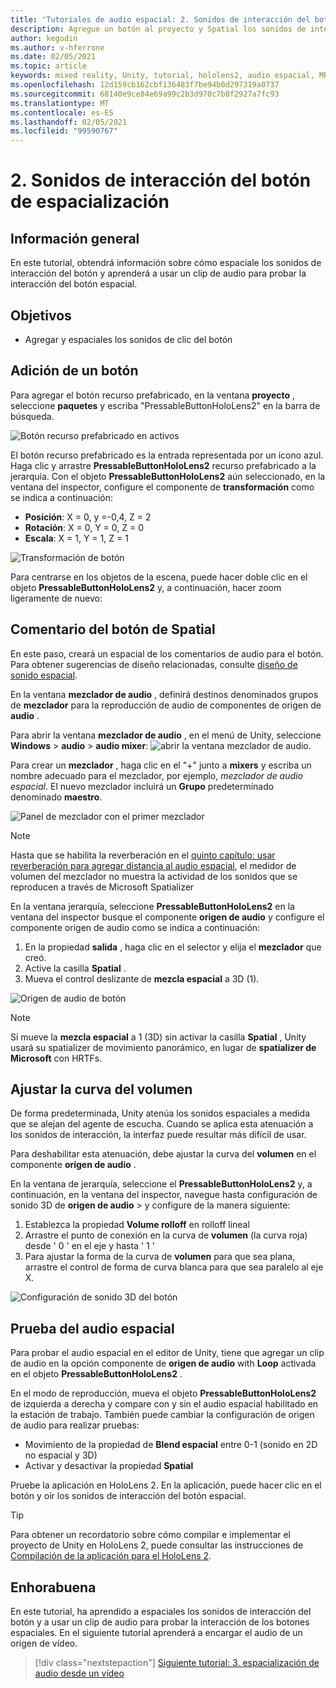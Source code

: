 ```yaml
---
title: 'Tutoriales de audio espacial: 2. Sonidos de interacción del botón de espacialización'
description: Agregue un botón al proyecto y Spatial los sonidos de interacción del botón.
author: kegodin
ms.author: v-hferrone
ms.date: 02/05/2021
ms.topic: article
keywords: mixed reality, Unity, tutorial, hololens2, audio espacial, MRTK, kit de herramientas de realidad mixta, UWP, Windows 10, HRTF, función de transferencia relacionada con el encabezado, reverberación, Microsoft Spatializer, Prefabs, curva de volumen
ms.openlocfilehash: 12d159cb162cbf136483f7be94b0d297319a0737
ms.sourcegitcommit: 68140e9ce84e69a99c2b3d970c7b8f2927a7fc93
ms.translationtype: MT
ms.contentlocale: es-ES
ms.lasthandoff: 02/05/2021
ms.locfileid: "99590767"
---
```

# <a name="2-spatializing-button-interaction-sounds"></a>2. Sonidos de interacción del botón de espacialización

## <a name="overview"></a>Información general

En este tutorial, obtendrá información sobre cómo espaciale los sonidos de interacción del botón y aprenderá a usar un clip de audio para probar la interacción del botón espacial.  

## <a name="objectives"></a>Objetivos

* Agregar y espaciales los sonidos de clic del botón

## <a name="add-a-button"></a>Adición de un botón

Para agregar el botón recurso prefabricado, en la ventana **proyecto** , seleccione **paquetes** y escriba "PressableButtonHoloLens2" en la barra de búsqueda.

![Botón recurso prefabricado en activos](images/spatial-audio/spatial-audio-02-section1-step1-1.png)

El botón recurso prefabricado es la entrada representada por un icono azul. Haga clic y arrastre **PressableButtonHoloLens2** recurso prefabricado a la jerarquía. Con el objeto **PressableButtonHoloLens2** aún seleccionado, en la ventana del inspector, configure el componente de **transformación** como se indica a continuación:

* **Posición**: X = 0, y =-0,4, Z = 2
* **Rotación**: X = 0, Y = 0, Z = 0
* **Escala**: X = 1, Y = 1, Z = 1

![Transformación de botón](images/spatial-audio/spatial-audio-02-section1-step1-2.png)

Para centrarse en los objetos de la escena, puede hacer doble clic en el objeto **PressableButtonHoloLens2** y, a continuación, hacer zoom ligeramente de nuevo:

## <a name="spatialize-button-feedback"></a>Comentario del botón de Spatial

En este paso, creará un espacial de los comentarios de audio para el botón. Para obtener sugerencias de diseño relacionadas, consulte [diseño de sonido espacial](../../../design/spatial-sound-design.md).

En la ventana **mezclador de audio** , definirá destinos denominados grupos de **mezclador** para la reproducción de audio de componentes de origen de **audio** .

Para abrir la ventana **mezclador de audio** , en el menú de Unity, seleccione **Windows**  >  **audio**  >  **audio mixer**: ![ abrir la ventana mezclador de audio.](images/spatial-audio/spatial-audio-02-section2-step1-1.png)

 Para crear un **mezclador** , haga clic en el "+" junto a **mixers** y escriba un nombre adecuado para el mezclador, por ejemplo, _mezclador de audio espacial_. El nuevo mezclador incluirá un **Grupo** predeterminado denominado **maestro**.

![Panel de mezclador con el primer mezclador](images/spatial-audio/spatial-audio-02-section2-step1-2.png)

> [!NOTE]
> Hasta que se habilita la reverberación en el [quinto capítulo: usar reverberación para agregar distancia al audio espacial](unity-spatial-audio-ch5.md), el medidor de volumen del mezclador no muestra la actividad de los sonidos que se reproducen a través de Microsoft Spatializer

En la ventana jerarquía, seleccione **PressableButtonHoloLens2** en la ventana del inspector busque el componente **origen de audio** y configure el componente origen de audio como se indica a continuación:

1. En la propiedad **salida** , haga clic en el selector y elija el **mezclador** que creó.
2. Active la casilla **Spatial** .
3. Mueva el control deslizante de **mezcla espacial** a 3D (1).

![Origen de audio de botón](images/spatial-audio/spatial-audio-02-section2-step1-3.png)

> [!NOTE]
> Si mueve la **mezcla espacial** a 1 (3D) sin activar la casilla **Spatial** , Unity usará su spatializer de movimiento panorámico, en lugar de **spatializer de Microsoft** con HRTFs.

## <a name="adjust-the-volume-curve"></a>Ajustar la curva del volumen

De forma predeterminada, Unity atenúa los sonidos espaciales a medida que se alejan del agente de escucha. Cuando se aplica esta atenuación a los sonidos de interacción, la interfaz puede resultar más difícil de usar.

Para deshabilitar esta atenuación, debe ajustar la curva del **volumen** en el componente **origen de audio** .

En la ventana de jerarquía, seleccione el **PressableButtonHoloLens2** y, a continuación, en la ventana del inspector, navegue hasta configuración de sonido 3D de **origen de audio**  >   y configure de la manera siguiente:

1. Establezca la propiedad **Volume rolloff** en rolloff lineal
2. Arrastre el punto de conexión en la curva de **volumen** (la curva roja) desde ' 0 ' en el eje y hasta ' 1 '
3. Para ajustar la forma de la curva de **volumen** para que sea plana, arrastre el control de forma de curva blanca para que sea paralelo al eje X.

![Configuración de sonido 3D del botón](images/spatial-audio/spatial-audio-02-section3-step1-1.png)

## <a name="testing-the-spatialize-audio"></a>Prueba del audio espacial

Para probar el audio espacial en el editor de Unity, tiene que agregar un clip de audio en la opción componente de **origen de audio** with **Loop** activada en el objeto **PressableButtonHoloLens2** .

En el modo de reproducción, mueva el objeto **PressableButtonHoloLens2** de izquierda a derecha y compare con y sin el audio espacial habilitado en la estación de trabajo. También puede cambiar la configuración de origen de audio para realizar pruebas:

* Movimiento de la propiedad de **Blend espacial** entre 0-1 (sonido en 2D no espacial y 3D)
* Activar y desactivar la propiedad **Spatial**

Pruebe la aplicación en HoloLens 2. En la aplicación, puede hacer clic en el botón y oír los sonidos de interacción del botón espacial.

> [!TIP]
> Para obtener un recordatorio sobre cómo compilar e implementar el proyecto de Unity en HoloLens 2, puede consultar las instrucciones de [Compilación de la aplicación para el HoloLens 2](mr-learning-base-02.md#building-your-application-to-your-hololens-2).

## <a name="congratulations"></a>Enhorabuena

En este tutorial, ha aprendido a espaciales los sonidos de interacción del botón y a usar un clip de audio para probar la interacción de los botones espaciales. En el siguiente tutorial aprenderá a encargar el audio de un origen de vídeo.

> [!div class="nextstepaction"]
> [Siguiente tutorial: 3. espacialización de audio desde un vídeo](unity-spatial-audio-ch3.md)
